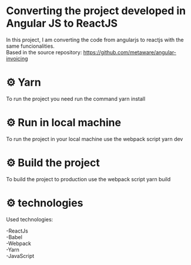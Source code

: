 # Converting the project developed in Angular JS to ReactJS
In this project, I am converting the code from angularjs to reactjs with the same funcionalities.</br>
Based in the source repository: https://github.com/metaware/angular-invoicing

# :gear:  Yarn

To run the project you need run the command yarn install

# :gear:  Run in local machine

To run the project in your local machine use the webpack script yarn dev

# :gear:  Build the project

To build the project to production use the webpack script yarn build

# :gear: technologies

Used technologies:

  -ReactJs </br>
  -Babel </br>
  -Webpack </br>
  -Yarn </br>
  -JavaScript </br>
